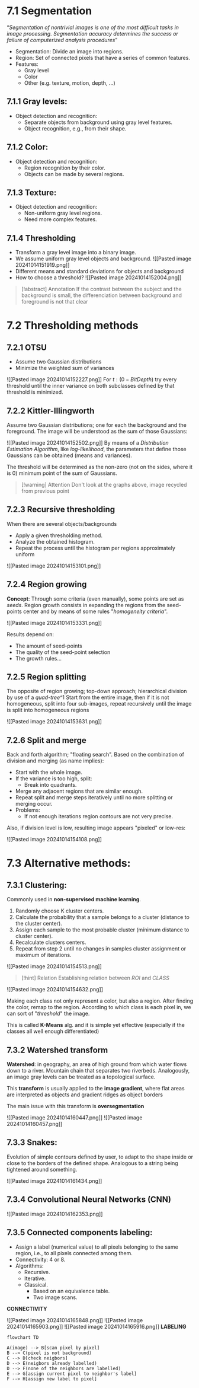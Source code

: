 # 7.1 Segmentation
“*Segmentation of nontrivial images is one of the most difficult tasks in image processing. Segmentation accuracy determines the success or failure of computerized analysis procedures*”

- Segmentation: Divide an image into regions. 
- Region: Set of connected pixels that have a series of common features. 
- Features: 
	- Gray level 
	- Color 
	- Other (e.g. texture, motion, depth, ...)

## 7.1.1 Gray levels:

- Object detection and recognition: 
	- Separate objects from background using gray level features. 
	- Object recognition, e.g., from their shape.

## 7.1.2 Color:

- Object detection and recognition: 
	- Region recognition by their color.
	- Objects can be made by several regions.

## 7.1.3 Texture:

- Object detection and recognition: 
	- Non-uniform gray level regions.
	- Need more complex features.

## 7.1.4 Thresholding

- Transform a gray level image into a binary image. 
- We assume uniform gray level objects and background.
	![[Pasted image 20241014151919.png]]
- Different means and standard deviations for objects and background 
- How to choose a threshold?
	![[Pasted image 20241014152004.png]]
>[!abstract] Annotation
>If the contrast between the subject and the background is small, the differenciation between background and foreground is not that clear

# 7.2 Thresholding methods

## 7.2.1 OTSU

- Assume two Gaussian distributions
- Minimize the weighted sum of variances

![[Pasted image 20241014152227.png]]
For $t : (0-BitDepth)$ try every threshold until the inner variance on both subclasses defined by that threshold is minimized.

## 7.2.2 Kittler-Illingworth

Assume two Gaussian distributions; one for each the background and the foreground. The image will be understood as the sum of those Gaussians:

![[Pasted image 20241014152502.png]]
By means of a *Distribution Estimation Algorithm*, like *log-likelihood*, the parameters that define those Gaussians can be obtained (means and variances).

The threshold will be determined as the non-zero (not on the sides, where it is 0) minimum point of the sum of Gaussians.

>[!warning] Attention
>Don't look at the graphs above, image recycled from previous point
## 7.2.3 Recursive thresholding

When there are several objects/backgrounds 
- Apply a given thresholding method. 
- Analyze the obtained histogram. 
- Repeat the process until the histogram per regions approximately uniform

![[Pasted image 20241014153101.png]]
## 7.2.4 Region growing

**Concept**: Through some criteria (even manually), some points are set as *seeds*. Region growth consists in expanding the regions from the seed-points center and by means of some rules "*homogeneity criteria*".  

![[Pasted image 20241014153331.png]]

Results depend on:
- The amount of seed-points
- The quality of the seed-point selection
- The growth rules...

## 7.2.5 Region splitting

The opposite of region growing; top-down approach; hierarchical division by use of a *quad-tree*^1
Start from the entire image, then if it is not homogeneous, split into four sub-images, repeat recursively until the image is split into homogeneous regions

![[Pasted image 20241014153631.png]]

## 7.2.6 Split and merge

Back and forth algorithm; "floating search". Based on the combination of division and merging (as name implies):

- Start with the whole image.
- If the variance is too high, split: 
	- Break into quadrants. 
- Merge any adjacent regions that are similar enough.
- Repeat split and merge steps iteratively until no more splitting or merging occur.
- Problems: 
	- If not enough iterations region contours are not very precise.

Also, if division level is low, resulting image appears "pixeled" or low-res:

![[Pasted image 20241014154108.png]]

# 7.3 Alternative methods:

## 7.3.1 Clustering:

Commonly used in **non-supervised machine learning**.

1. Randomly choose K cluster centers. 
2. Calculate the probability that a sample belongs to a cluster (distance to the cluster center). 
3. Assign each sample to the most probable cluster (mínimum distance to cluster center). 
4. Recalculate clusters centers. 
5. Repeat from step 2 until no changes in samples cluster assignment or maximum of iterations.

![[Pasted image 20241014154513.png]]

>[!hint] Relation
>Establishing relation between *ROI* and *CLASS* 

![[Pasted image 20241014154632.png]]

Making each class not only represent a color, but also a region. After finding the color, remap to the region. According to which class is each pixel in, we can sort of "*threshold*" the image.

This is called **K-Means** alg. and it is simple yet effective (especially if the classes all well enough differentiated)

## 7.3.2 Watershed transform

**Watershed**: in geography, an area of high ground from which water flows down to a river. Mountain chain that separates two riverbeds. Analogously, an image gray levels can be treated as a topological surface.

This **transform** is usually applied to the **image gradient**, where flat areas are interpreted as objects and gradient ridges as object borders

The main issue with this transform is **oversegmentation**

![[Pasted image 20241014160447.png]]
![[Pasted image 20241014160457.png]]

## 7.3.3 Snakes:

Evolution of simple contours defined by user, to adapt to the shape inside or close to the borders of the defined shape. Analogous to a string being tightened around something.

![[Pasted image 20241014161434.png]]

## 7.3.4 Convolutional Neural Networks (CNN)

![[Pasted image 20241014162353.png]]

## 7.3.5 Connected components labeling:

- Assign a label (numerical value) to all pixels belonging to the same region, i.e., to all pixels connected among them.
- Connectivity: 4 or 8. 
- Algorithms: 
	- Recursive. 
	- Iterative. 
	- Classical. 
		- Based on an equivalence table.
		- Two image scans.

**CONNECTIVITY**

![[Pasted image 20241014165848.png]]
![[Pasted image 20241014165903.png]]
![[Pasted image 20241014165916.png]]
**LABELING**

```mermaid
flowchart TD

A(image) --> B[scan pixel by pixel]
B --> C(pixel is not background)
C --> D[check neigbors]
D --> E(neigbors already labelled)
D --> F(none of the neighbors are labelled)
E --> G[assign current pixel to neighbor's label]
F --> H[assign new label to pixel]
```
